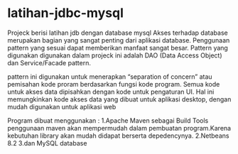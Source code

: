# latihan-jdbc-mysql
Projeck berisi latihan jdb dengan database mysql
Akses terhadap database merupakan bagian yang sangat penting dari aplikasi database.
Penggunaan pattern yang sesuai dapat memberikan manfaat sangat besar. Pattern yang digunakan
digunakan dalam projeck ini adalah DAO (Data Access Object) dan Service/Facade pattern.

pattern ini digunakan untuk menerapkan “separation of concern” atau pemisahan kode
proram berdasarkan fungsi kode program. Semua kode untuk akses data dipisahkan
dengan kode untuk pengaturan UI. Hal ini memungkinkan kode akses data yang dibuat
untuk aplikasi desktop, dengan mudah digunakan untuk aplikasi web

Program dibuat menggunakan :
1.Apache Maven sebagai Build Tools
penggunaan maven akan mempermudah dalam pembuatan program.Karena kebutuhan library akan
mudah didapat berserta depedencynya.
2.Netbeans 8.2
3.dan MySQL database


